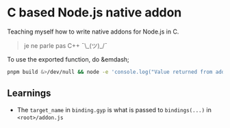 # C based Node.js native addon

Teaching myself how to write native addons for Node.js in C.

> je ne parle pas C++ ¯\\\_(ツ)\_/¯

To use the exported function, do &emdash;

```bash
pnpm build &>/dev/null && node -e 'console.log("Value returned from addon:", require("./addon").hello())'
```

## Learnings

- The `target_name` in `binding.gyp` is what is passed to `bindings(...)` in `<root>/addon.js`
